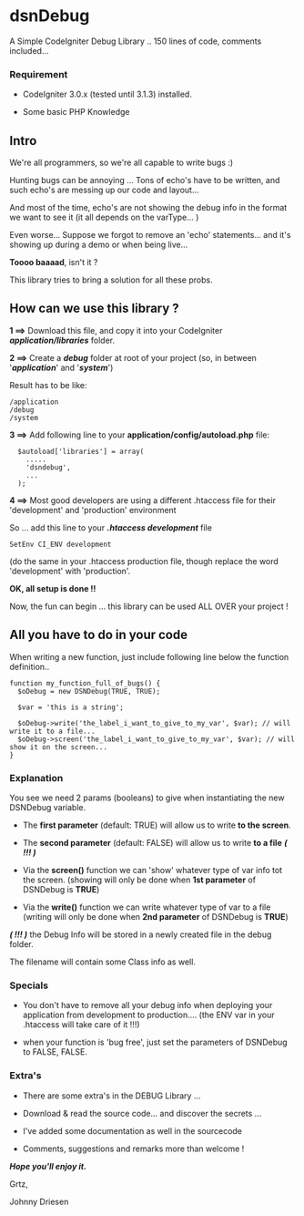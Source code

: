 # dsnDebug
A Simple CodeIgniter Debug Library .. 150 lines of code, comments included...

### Requirement ###

- CodeIgniter 3.0.x (tested until 3.1.3) installed.

- Some basic PHP Knowledge

## Intro ##

We're all programmers, so we're all capable to write bugs :)

Hunting bugs can be annoying ...
Tons of echo's have to be written, and such echo's are messing up our code and layout...

And most of the time, echo's are not showing the debug info in the format we want to see it (it all depends on the varType... )

Even worse...
Suppose we forgot to remove an 'echo' statements... and it's showing up during a demo or when being live... 

**Toooo baaaad**, isn't it ?

This library tries to bring a solution for all these probs.


## How can we use this library ? ##

**1 ==>** Download this file, and copy it into your CodeIgniter ***application/libraries*** folder.

**2 ==>** Create a ***debug*** folder at root of your project (so, in between '***application***' and '***system***')

Result has to be like:

    /application
    /debug
    /system
    
**3 ==>** Add following line to your **application/config/autoload.php** file:

    
      $autoload['libraries'] = array(
        .....
        'dsndebug',
        ...
      );
    

    

**4 ==>** Most good developers are using a different .htaccess file for their 'development' and 'production' environment

So ... add this line to your ***.htaccess development*** file

    SetEnv CI_ENV development

(do the same in your .htaccess production file, though replace the word 'development' with 'production'.

**OK, all setup is done !!**

Now, the fun can begin ... this library can be used ALL OVER your project !

## All you have to do in your code ##

When writing a new function, just include following line below the function definition..

    function my_function_full_of_bugs() {
      $oDebug = new DSNDebug(TRUE, TRUE);
      
      $var = 'this is a string';
    
      $oDebug->write('the_label_i_want_to_give_to_my_var', $var); // will write it to a file...
      $oDebug->screen('the_label_i_want_to_give_to_my_var', $var); // will show it on the screen...
    }

### Explanation ###
You see we need 2 params (booleans) to give when instantiating the new DSNDebug variable.

- The **first parameter** (default: TRUE) will allow us to write **to the screen**.
- The **second parameter** (default: FALSE) will allow us to write **to a file** ***( !!! )***

- Via the **screen()** function we can 'show' whatever type of var info tot the screen. (showing will only be done when **1st parameter** of DSNDebug is **TRUE**) 
- Via the **write()** function we can write whatever type of var to a file (writing will only be done when **2nd parameter** of DSNDebug is **TRUE**)
 
***( !!! )*** the Debug Info will be stored in a newly created file in the debug folder.

The filename will contain some Class info as well.

### Specials ###
- You don't have to remove all your debug info when deploying your application from development to production.... 
(the ENV var in your .htaccess will take care of it !!!)

- when your function is 'bug free', just set the parameters of DSNDebug to FALSE, FALSE.

### Extra's ###
- There are some extra's in the DEBUG Library ...

- Download & read the source code... and discover the secrets ...
 
- I've added some documentation as well in the sourcecode

- Comments, suggestions and remarks more than welcome !

***Hope you'll enjoy it.*** 



Grtz,

Johnny Driesen
